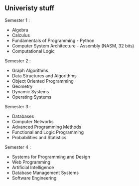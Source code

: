 ## Univeristy stuff

Semester 1 : 
  *  Algebra
  *  Calculus
  *  Fundamentals of Programming  - Python
  *  Computer System Architecture - Assembly (NASM, 32 bits)
  *  Computational Logic
    
Semester 2 :
  *  Graph Algorithms
  *  Data Structures and Algorithms
  *  Object Oriented Programming
  *  Geometry
  *  Dynamic Systems
  *  Operating Systems
    
Semester 3 :
  *  Databases
  *  Computer Networks
  *  Advanced Programming Methods
  *  Functional and Logic Programming
  *  Probabilities and Statistics
    
Semester 4 :
  *  Systems for Programming and Design
  *  Web Programming
  *  Artificial Intelligence
  *  Database Management Systems
  *  Software Engineering
